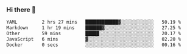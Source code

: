 ### Hi there 👋

<!--
**urzz/urzz** is a ✨ _special_ ✨ repository because its `README.md` (this file) appears on your GitHub profile.

Here are some ideas to get you started:

- 🔭 I’m currently working on ...
- 🌱 I’m currently learning ...
- 👯 I’m looking to collaborate on ...
- 🤔 I’m looking for help with ...
- 💬 Ask me about ...
- 📫 How to reach me: ...
- 😄 Pronouns: ...
- ⚡ Fun fact: ...
-->

<!--START_SECTION:waka-->

```txt
YAML         2 hrs 27 mins   ████████████▓░░░░░░░░░░░░   50.19 %
Markdown     1 hr 19 mins    ██████▓░░░░░░░░░░░░░░░░░░   27.25 %
Other        59 mins         █████░░░░░░░░░░░░░░░░░░░░   20.17 %
JavaScript   6 mins          ▓░░░░░░░░░░░░░░░░░░░░░░░░   02.20 %
Docker       0 secs          ░░░░░░░░░░░░░░░░░░░░░░░░░   00.16 %
```

<!--END_SECTION:waka-->
